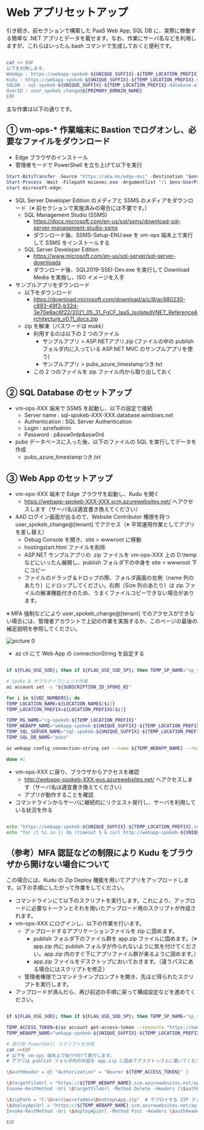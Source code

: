 # Web アプリセットアップ

引き続き、前セクションで構築した PaaS Web App, SQL DB に、実際に稼働する簡単な .NET アプリとデータを載せます。なお、作業にサーバ名などを利用しますが、これらはいったん bash コマンドで生成しておくと便利です。

```bash

cat << EOF
以下を利用します。
WebApp : https://webapp-spokeb-${UNIQUE_SUFFIX}-${TEMP_LOCATION_PREFIX}.azurewebsites.net/
Kudu : https://webapp-spokeb-${UNIQUE_SUFFIX}-${TEMP_LOCATION_PREFIX}.scm.azurewebsites.net/
SQLDB : sql-spokeb-${UNIQUE_SUFFIX}-${TEMP_LOCATION_PREFIX}.database.windows.net
UserID : user_spokeb_change@${PRIMARY_DOMAIN_NAME}
EOF

```

主な作業は以下の通りです。

## ① vm-ops-* 作業端末に Bastion でログオンし、必要なファイルをダウンロード

- Edge ブラウザのインストール
- 管理者モードで PowerShell を立ち上げて以下を実行

```PowerShell
Start-BitsTransfer -Source "https://aka.ms/edge-msi" -Destination "$env:USERPROFILE\Downloads\MicrosoftEdgeEnterpriseX64.msi"
Start-Process -Wait -Filepath msiexec.exe -Argumentlist "/i $env:UserProfile\Downloads\MicrosoftEdgeEnterpriseX64.msi /q"
start microsoft-edge:
```

- SQL Server Developer Edition のメディアと SSMS のメディアをダウンロード（※ 前セクションで実施済みの場合には不要です。）
  - SQL Management Studio (SSMS)
    - https://docs.microsoft.com/en-us/sql/ssms/download-sql-server-management-studio-ssms
    - ダウンロード後、SSMS-Setup-ENU.exe を vm-ops 端末上で実行して SSMS をインストールする
  - SQL Server Developer Edition
    - https://www.microsoft.com/en-us/sql-server/sql-server-downloads
    - ダウンロード後、SQL2019-SSEI-Dev.exe を実行して Download Media を実施し、ISO イメージを入手
- サンプルアプリをダウンロード
  - 以下をダウンロード
    - https://download.microsoft.com/download/a/c/8/ac880230-c893-49f3-b32d-3e70e8ac6f22/2021_05_31_FgCF_IaaS_IsolatedVNET_ReferenceArchitecture_v0.11_docs.zip
  - zip を解凍（パスワードは mskk）
    - 利用するのは以下の 2 つのファイル
      - サンプルアプリ > ASP.NETアプリ.zip (ファイルの中の publish フォルダ内に入っている ASP.NET MVC のサンプルアプリを使う)
      - サンプルアプリ > pubs_azure_timestampつき.txt
    - この 2 つのファイルを zip ファイル内から取り出しておく

## ② SQL Database のセットアップ

- vm-ops-XXX 端末で SSMS を起動し、以下の設定で接続
  - Server name : sql-spokeb-XXX-XXX.database.windows.net
  - Authentication : SQL Server Authentication
  - Login : azrefadmin
  - Password : p&ssw0rdp&ssw0rd
- pubs データベースに入った後、以下のファイルの SQL を実行してデータを作成
  - pubs_azure_timestampつき.txt

## ③ Web App  のセットアップ

- vm-ops-XXX 端末で Edge ブラウザを起動し、Kudu を開く
  - https://webapp-spokeb-XXX-XXX.scm.azurewebsites.net/ へアクセスします（サーバ名は適宜書き換えてください）
- AAD ログイン画面が出るので、Website Contributor 権限を持つ user_spokeb_change@[tenant] でアクセス（※ 平常運用作業としてアプリを差し替え）
  - Debug Console を開き、site > wwwroot に移動
  - hostingstart.html ファイルを削除
  - ASP.NET サンプルアプリの .zip ファイルを vm-ops-XXX 上の D:\temp などにいったん展開し、publish フォルダ下の中身を site > wwwroot 下にコピー
  - ファイルのドラッグ＆ドロップの際、フォルダ画面の左側（name 列のあたり）にドロップしてください。右側（Size 列のあたり）は zip ファイルの解凍機能付きのため、うまくファイルコピーできない場合があります。

※ MFA 強制などにより user_spokeb_change@[tenant] でのアクセスができない場合には、管理者アカウントで上記の作業を実施するか、このページの最後の補足説明を参照してください。

![picture 0](./images/e74cb3e06dfea95315ea677b8cb61114a81431a2c06e88041d087682f28e8693.png)  

- az cli にて Web App の connectionString を設定する

```bash

if ${FLAG_USE_SOD}; then if ${FLAG_USE_SOD_SP}; then TEMP_SP_NAME="sp_spokeb_dev"; az login --service-principal --username ${SP_APP_IDS[${TEMP_SP_NAME}]} --password "${SP_PWDS[${TEMP_SP_NAME}]}" --tenant ${PRIMARY_DOMAIN_NAME} --allow-no-subscriptions; else az account clear; az login -u "user_spokeb_dev@${PRIMARY_DOMAIN_NAME}" -p "${ADMIN_PASSWORD}"; fi; fi

# Spoke B サブスクリプションで作業
az account set -s "${SUBSCRIPTION_ID_SPOKE_B}"

for i in ${VDC_NUMBERS}; do
TEMP_LOCATION_NAME=${LOCATION_NAMES[$i]}
TEMP_LOCATION_PREFIX=${LOCATION_PREFIXS[$i]}

TEMP_RG_NAME="rg-spokeb-${TEMP_LOCATION_PREFIX}"
TEMP_WEBAPP_NAME="webapp-spokeb-${UNIQUE_SUFFIX}-${TEMP_LOCATION_PREFIX}"
TEMP_SQL_SERVER_NAME="sql-spokeb-${UNIQUE_SUFFIX}-${TEMP_LOCATION_PREFIX}"
TEMP_SQL_DB_NAME="pubs"

az webapp config connection-string set --name ${TEMP_WEBAPP_NAME} --resource-group ${TEMP_RG_NAME} --connection-string-type SQLAzure --settings PubsConnection="Server=tcp:${TEMP_SQL_SERVER_NAME}.database.windows.net,1433;Initial Catalog=pubs;Persist Security Info=False;User ID=${ADMIN_USERNAME};Password=${ADMIN_PASSWORD};MultipleActiveResultSets=False;Encrypt=True;TrustServerCertificate=True;ConnectRetryCount=3;ConnectRetryInterval=30;Connection Timeout=60;Language=Japanese;"

done #i

```

- vm-ops-XXX に戻り、ブラウザからアクセスを確認
  - http://webapp-spokeb-XXX-eus.azurewebsites.net/ へアクセスします（サーバ名は適宜書き換えてください）
  - アプリが動作することを確認
- コマンドラインからサーバに継続的にリクエスト発行し、サーバを利用している状況を作る

```bash

echo "https://webapp-spokeb-${UNIQUE_SUFFIX}-${TEMP_LOCATION_PREFIX}.scm.azurewebsites.net/"
echo "for /l %i in () do (timeout 5 & curl http://webapp-spokeb-${UNIQUE_SUFFIX}-${TEMP_LOCATION_PREFIX}.azurewebsites.net/Home/Ping)"

```

## （参考）MFA 認証などの制限により Kudu をブラウザから開けない場合について

この場合には、Kudu の Zip Deploy 機能を用いてアプリをアップロードします。以下の手順にしたがって作業をしてください。

- コマンドラインにて以下のスクリプトを実行します。これにより、アップロードに必要なトークンとそれを用いたアップロード用のスクリプトが作成されます。
- vm-ops-XXX にログインし、以下の作業を行います。
  - アップロードするアプリケーションファイルを zip に固めます。
    - publish フォルダ下のファイル群を app.zip ファイルに固めます。（※ app.zip 内に publish フォルダが作られないように気を付けてください。app.zip 内のすぐ下にアプリファイル群が来るように固めます。）
    - app.zip ファイルをデスクトップにおいておきます。（違うパスにある場合にはスクリプトを修正）
  - 管理者権限でコマンドラインプロンプトを開き、先ほど得られたスクリプトを実行します。
- アップロードが済んだら、再び前述の手順に戻って構成設定などを進めてください。

```bash

if ${FLAG_USE_SOD}; then if ${FLAG_USE_SOD_SP}; then TEMP_SP_NAME="sp_spokeb_change"; az login --service-principal --username ${SP_APP_IDS[${TEMP_SP_NAME}]} --password "${SP_PWDS[${TEMP_SP_NAME}]}" --tenant ${PRIMARY_DOMAIN_NAME} --allow-no-subscriptions; else az account clear; az login -u "user_spokeb_change@${PRIMARY_DOMAIN_NAME}" -p "${ADMIN_PASSWORD}"; fi; fi

TEMP_ACCESS_TOKEN=$(az account get-access-token --resource "https://management.azure.com/" --query accessToken -o tsv)
TEMP_WEBAPP_NAME="webapp-spokeb-${UNIQUE_SUFFIX}-${TEMP_LOCATION_PREFIX}"

# 実行用 PowerShell スクリプトを作成
cat <<EOF
# 以下を vm-ops 端末上で貼り付けて実行します。
# アプリは publish フォルダ内の内容を app.zip に固めてデスクトップ上に置いてください。

\$authHeader = @{ "Authorization" = "Bearer ${TEMP_ACCESS_TOKEN}" }

\$targetFileUrl = "https://${TEMP_WEBAPP_NAME}.scm.azurewebsites.net/api/vfs/site/wwwroot/hostingstart.html"
Invoke-RestMethod -Uri \$targetFileUrl -Method Delete -Headers (\$authHeader + @{"If-Match"="*"})

\$zipPath = "C:\Users\azrefadmin\Desktop\app.zip"  # デプロイする ZIP ファイルのパス
\$deployApiUrl = "https://${TEMP_WEBAPP_NAME}.scm.azurewebsites.net/api/zipdeploy"
Invoke-RestMethod -Uri \$deployApiUrl -Method Post -Headers \$authHeader -InFile \$zipPath -ContentType "multipart/form-data"

EOF

```

